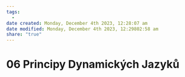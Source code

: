 ```yaml
---
tags:
  - 
date created: Monday, December 4th 2023, 12:28:07 am
date modified: Monday, December 4th 2023, 12:29802:58 am
share: "true"
---
```


# 06 Principy Dynamických Jazyků